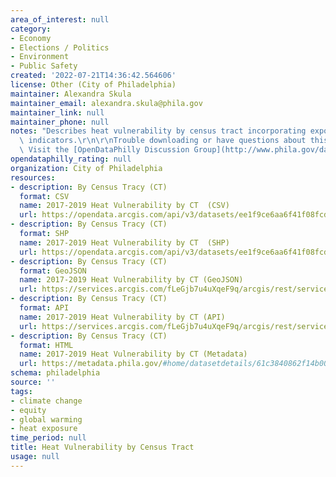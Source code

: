 ```yaml
---
area_of_interest: null
category:
- Economy
- Elections / Politics
- Environment
- Public Safety
created: '2022-07-21T14:36:42.564606'
license: Other (City of Philadelphia)
maintainer: Alexandra Skula
maintainer_email: alexandra.skula@phila.gov
maintainer_link: null
maintainer_phone: null
notes: "Describes heat vulnerability by census tract incorporating exposure and sensitivity\
  \ indicators.\r\n\r\nTrouble downloading or have questions about this City dataset?\
  \ Visit the [OpenDataPhilly Discussion Group](http://www.phila.gov/data/discuss/)"
opendataphilly_rating: null
organization: City of Philadelphia
resources:
- description: By Census Tracy (CT)
  format: CSV
  name: 2017-2019 Heat Vulnerability by CT  (CSV)
  url: https://opendata.arcgis.com/api/v3/datasets/ee1f9ce6aa6f41f08fcdfa5101f203d7_0/downloads/data?format=csv&spatialRefId=4326&where=1%3D1
- description: By Census Tracy (CT)
  format: SHP
  name: 2017-2019 Heat Vulnerability by CT  (SHP)
  url: https://opendata.arcgis.com/api/v3/datasets/ee1f9ce6aa6f41f08fcdfa5101f203d7_0/downloads/data?format=shp&spatialRefId=4326&where=1%3D1
- description: By Census Tracy (CT)
  format: GeoJSON
  name: 2017-2019 Heat Vulnerability by CT (GeoJSON)
  url: https://services.arcgis.com/fLeGjb7u4uXqeF9q/arcgis/rest/services/HEAT_EXPOSURE_CENSUS_TRACT/FeatureServer/0/query?outFields=*&where=1%3D1&f=geojson
- description: By Census Tracy (CT)
  format: API
  name: 2017-2019 Heat Vulnerability by CT (API)
  url: https://services.arcgis.com/fLeGjb7u4uXqeF9q/arcgis/rest/services/HEAT_EXPOSURE_CENSUS_TRACT/FeatureServer/0/query?outFields=*&where=1%3D1
- description: By Census Tracy (CT)
  format: HTML
  name: 2017-2019 Heat Vulnerability by CT (Metadata)
  url: https://metadata.phila.gov/#home/datasetdetails/61c3840862f14b001e21e837/representationdetails/61c3840962f14b001e21e83b/
schema: philadelphia
source: ''
tags:
- climate change
- equity
- global warming
- heat exposure
time_period: null
title: Heat Vulnerability by Census Tract
usage: null
---
```

